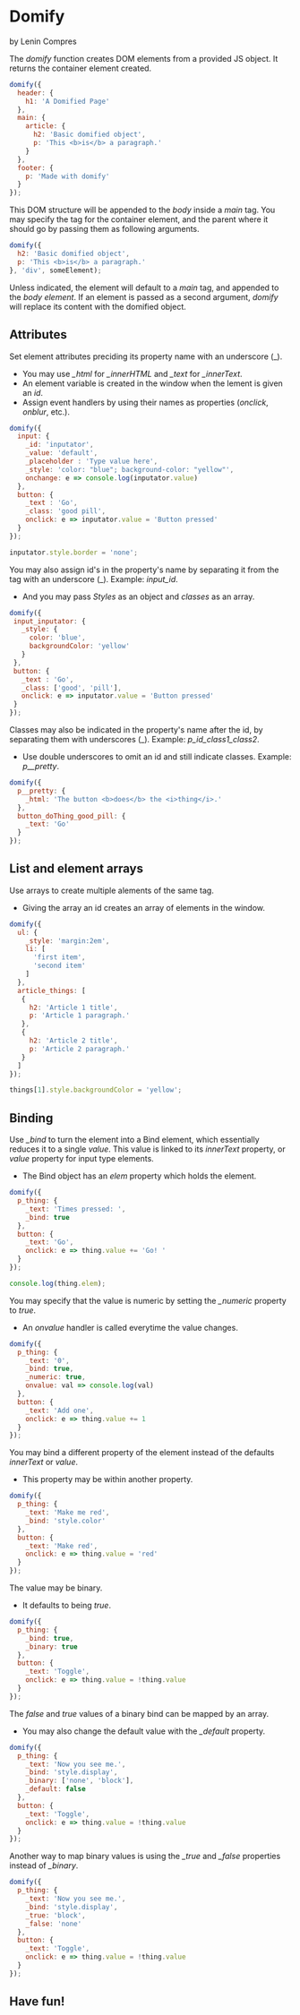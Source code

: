 # Domify
by Lenin Compres

The *domify* function creates DOM elements from a provided JS object. It returns the container element created.

```javascript
domify({
  header: {
    h1: 'A Domified Page'
  },
  main: {
    article: {
      h2: 'Basic domified object',
      p: 'This <b>is</b> a paragraph.'
    }
  },
  footer: {
    p: 'Made with domify'
  }
});
```
This DOM structure will be appended to the *body* inside a *main* tag. You may specify the tag for the container element, and the parent where it should go by passing them as following arguments.

```javascript
domify({
  h2: 'Basic domified object',
  p: 'This <b>is</b> a paragraph.'
}, 'div', someElement);
```

Unless indicated, the element will default to a *main* tag, and appended to the *body element*.
If an element is passed as a second argument, *domify* will replace its content with the domified object.

## Attributes

Set element attributes preciding its property name with an underscore (\_). 
* You may use *_html* for *_innerHTML* and *_text* for *_innerText*.
* An element variable is created in the window when the lement is given an *id*.
* Assign event handlers by using their names as properties (*onclick*, *onblur*, etc.).

```javascript
domify({
  input: {
    _id: 'inputator',
    _value: 'default',
    _placeholder : 'Type value here',
    _style: 'color: "blue"; background-color: "yellow"',
    onchange: e => console.log(inputator.value)
  },
  button: {
    _text : 'Go',
    _class: 'good pill',
    onclick: e => inputator.value = 'Button pressed'
  }
});

inputator.style.border = 'none';
```

You may also assign id\'s in the property\'s name by separating it from the tag with an underscore (\_). Example: *input_id*.
* And you may pass *Styles* as an object and *classes* as an array.

```javascript
domify({
 input_inputator: {
   _style: {
     color: 'blue',
     backgroundColor: 'yellow'
   }
 },
 button: {
   _text : 'Go',
   _class: ['good', 'pill'],
   onclick: e => inputator.value = 'Button pressed'
 }
});
```

Classes may also be indicated in the property\'s name after the id, by separating them with underscores (\_). Example: *p_id_class1_class2*.
* Use double underscores to omit an id and still indicate classes. Example: *p__pretty*.

```javascript
domify({
  p__pretty: {
    _html: 'The button <b>does</b> the <i>thing</i>.'
  },
  button_doThing_good_pill: {
    _text: 'Go'
  }
});
```

## List and element arrays

Use arrays to create multiple alements of the same tag.
* Giving the array an id creates an array of elements in the window.

```javascript
domify({
  ul: {
    _style: 'margin:2em',
    li: [
      'first item',
      'second item'
    ]
  },
  article_things: [
   {
     h2: 'Article 1 title',
     p: 'Article 1 paragraph.'
   },
   {
     h2: 'Article 2 title',
     p: 'Article 2 paragraph.'
   }
  ]
});

things[1].style.backgroundColor = 'yellow';
```

## Binding

Use *_bind* to turn the element into a Bind element, which essentially reduces it to a single *value*. This value is linked to its *innerText* property, or *value* property for input type elements.
* The Bind object has an *elem* property which holds the element.

```javascript
domify({
  p_thing: {
    _text: 'Times pressed: ',
    _bind: true
  },
  button: {
    _text: 'Go',
    onclick: e => thing.value += 'Go! '
  }
});

console.log(thing.elem);
```
You may specify that the value is numeric by setting the *_numeric* property to *true*.
* An *onvalue* handler is called everytime the value changes.

```javascript
domify({
  p_thing: {
    _text: '0',
    _bind: true,
    _numeric: true,
    onvalue: val => console.log(val)
  },
  button: {
    _text: 'Add one',
    onclick: e => thing.value += 1
  }
});
```

You may bind a different property of the element instead of the defaults *innerText* or *value*.
* This property may be within another property.

```javascript
domify({
  p_thing: {
    _text: 'Make me red',
    _bind: 'style.color'
  },
  button: {
    _text: 'Make red',
    onclick: e => thing.value = 'red'
  }
});
```

The value may be binary.
* It defaults to being *true*.

```javascript
domify({
  p_thing: {
    _bind: true,
    _binary: true
  },
  button: {
    _text: 'Toggle',
    onclick: e => thing.value = !thing.value
  }
});
```

The *false* and *true* values of a binary bind can be mapped by an array.
* You may also change the default value with the *_default* property.

```javascript
domify({
  p_thing: {
    _text: 'Now you see me.',
    _bind: 'style.display',
    _binary: ['none', 'block'],
    _default: false
  },
  button: {
    _text: 'Toggle',
    onclick: e => thing.value = !thing.value
  }
});
```

Another way to map binary values is using the *_true* and *_false* properties instead of *_binary*.

```javascript
domify({
  p_thing: {
    _text: 'Now you see me.',
    _bind: 'style.display',
    _true: 'block',
    _false: 'none'
  },
  button: {
    _text: 'Toggle',
    onclick: e => thing.value = !thing.value
  }
});
```

## Have fun!
